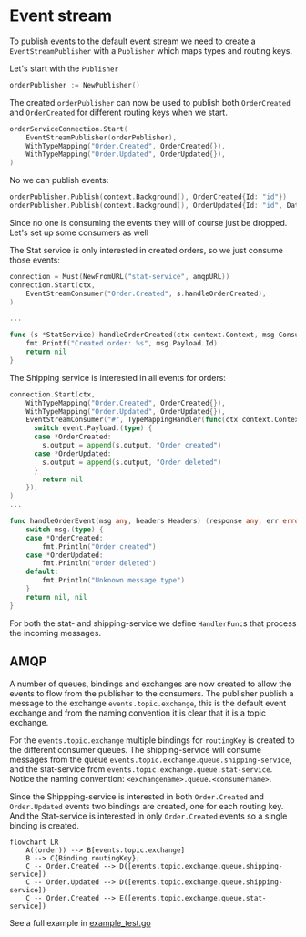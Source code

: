 # Event stream

To publish events to the default event stream we need to create a `EventStreamPublisher` with a `Publisher` which maps types
and routing keys.

Let's start with the `Publisher`

```go
orderPublisher := NewPublisher()
```

The created `orderPublisher` can now be used to publish both `OrderCreated` and `OrderCreated` for different routing
keys when we start.

```go
orderServiceConnection.Start(
    EventStreamPublisher(orderPublisher),
    WithTypeMapping("Order.Created", OrderCreated{}),
    WithTypeMapping("Order.Updated", OrderUpdated{}),
)
```

No we can publish events:

```go
orderPublisher.Publish(context.Background(), OrderCreated{Id: "id"})
orderPublisher.Publish(context.Background(), OrderUpdated{Id: "id", Data: "data"})
```

Since no one is consuming the events they will of course just be dropped. Let's set up some consumers as well

The Stat service is only interested in created orders, so we just consume those events:
```go
connection = Must(NewFromURL("stat-service", amqpURL))
connection.Start(ctx,
    EventStreamConsumer("Order.Created", s.handleOrderCreated),
)

...

func (s *StatService) handleOrderCreated(ctx context.Context, msg ConsumableEvent[OrderCreated]) error {
    fmt.Printf("Created order: %s", msg.Payload.Id)
    return nil
}
```

The Shipping service is interested in all events for orders:
```go
connection.Start(ctx,
    WithTypeMapping("Order.Created", OrderCreated{}),
    WithTypeMapping("Order.Updated", OrderUpdated{}),
    EventStreamConsumer("#", TypeMappingHandler(func(ctx context.Context, event ConsumableEvent[any]) error {
      switch event.Payload.(type) {
      case *OrderCreated:
        s.output = append(s.output, "Order created")
      case *OrderUpdated:
        s.output = append(s.output, "Order deleted")
      }
        return nil
    }),
)
...

func handleOrderEvent(msg any, headers Headers) (response any, err error) {
    switch msg.(type) {
    case *OrderCreated:
        fmt.Println("Order created")
    case *OrderUpdated:
        fmt.Println("Order deleted")
    default:
        fmt.Println("Unknown message type")
    }
    return nil, nil
}
```
For both the stat- and shipping-service we define `HandlerFunc`s that process the incoming messages.

## AMQP
A number of queues, bindings and exchanges are now created to allow the events to flow from the publisher to the consumers.
The publisher publish a message to the exchange `events.topic.exchange`, this is the default event exchange and from the
naming convention it is clear that it is a topic exchange.

For the `events.topic.exchange` multiple bindings for `routingKey` is created to the different consumer queues.
The shipping-service will consume messages from the queue `events.topic.exchange.queue.shipping-service`, and the
stat-service from `events.topic.exchange.queue.stat-service`.
Notice the naming convention: `<exchangename>.queue.<consumername>`.

Since the Shippping-service is interested in both `Order.Created` and `Order.Updated` events two bindings are created,
one for each routing key.
And the Stat-service is interested in only `Order.Created` events so a single binding is created.

```mermaid
flowchart LR
    A((order)) --> B[events.topic.exchange]
    B --> C{Binding routingKey};
    C -- Order.Created --> D([events.topic.exchange.queue.shipping-service])
    C -- Order.Updated --> D([events.topic.exchange.queue.shipping-service])
    C -- Order.Created --> E([events.topic.exchange.queue.stat-service])
```

See a full example in [example_test.go](./example_test.go)
